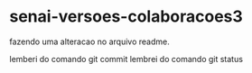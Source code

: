 # senai-versoes-colaboracoes3

fazendo uma alteracao no arquivo readme.


lemberi do comando git commit
lembrei do comando git status


